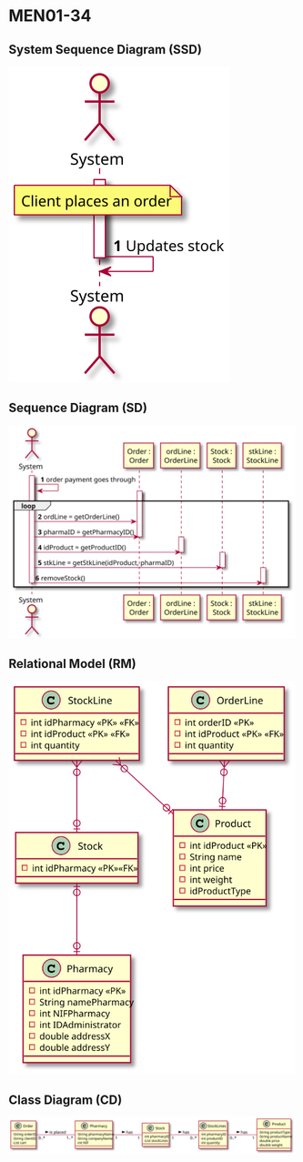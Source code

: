 # MEN01-34 #

## System Sequence Diagram (SSD) ##

![MEN01_34_SSD](MEN01_34_SSD.svg)

## Sequence Diagram (SD) ##

![MEN01_34_SD](MEN01_34_SD.svg)

## Relational Model (RM) ##

![MEN01_34_RM](MEN01_34_RM.svg)

## Class Diagram (CD) ##

![MEN01_34_CD](MEN01_34_CD.svg)